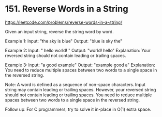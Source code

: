 # 151. Reverse Words in a String

https://leetcode.com/problems/reverse-words-in-a-string/

Given an input string, reverse the string word by word.

Example 1:
Input: "the sky is blue"
Output: "blue is sky the"

Example 2:
Input: "  hello world!  "
Output: "world! hello"
Explanation: Your reversed string should not contain leading or trailing spaces.

Example 3:
Input: "a good   example"
Output: "example good a"
Explanation: You need to reduce multiple spaces between two words to a single space in the reversed string.


Note:
A word is defined as a sequence of non-space characters.
Input string may contain leading or trailing spaces. However, your reversed string should not contain leading or trailing spaces.
You need to reduce multiple spaces between two words to a single space in the reversed string.


Follow up:
For C programmers, try to solve it in-place in O(1) extra space.